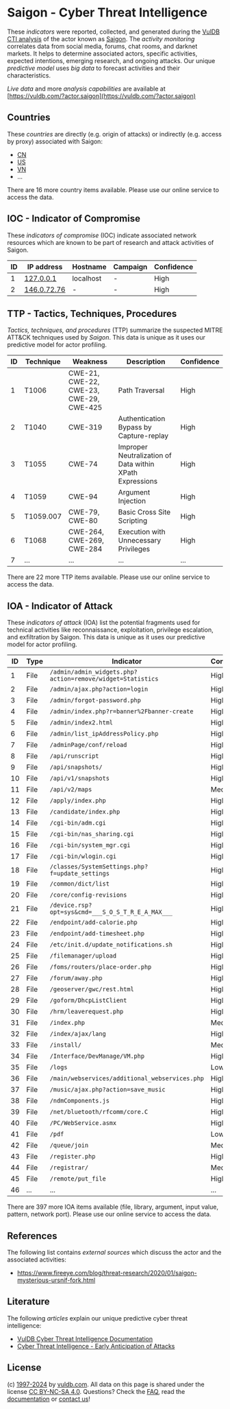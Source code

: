 # Saigon - Cyber Threat Intelligence

These _indicators_ were reported, collected, and generated during the [VulDB CTI analysis](https://vuldb.com/?kb.cti) of the actor known as [Saigon](https://vuldb.com/?actor.saigon). The _activity monitoring_ correlates data from social media, forums, chat rooms, and darknet markets. It helps to determine associated actors, specific activities, expected intentions, emerging research, and ongoing attacks. Our unique _predictive model_ uses _big data_ to forecast activities and their characteristics.

_Live data_ and more _analysis capabilities_ are available at [https://vuldb.com/?actor.saigon](https://vuldb.com/?actor.saigon)

## Countries

These _countries_ are directly (e.g. origin of attacks) or indirectly (e.g. access by proxy) associated with Saigon:

* [CN](https://vuldb.com/?country.cn)
* [US](https://vuldb.com/?country.us)
* [VN](https://vuldb.com/?country.vn)
* ...

There are 16 more country items available. Please use our online service to access the data.

## IOC - Indicator of Compromise

These _indicators of compromise_ (IOC) indicate associated network resources which are known to be part of research and attack activities of Saigon.

ID | IP address | Hostname | Campaign | Confidence
-- | ---------- | -------- | -------- | ----------
1 | [127.0.0.1](https://vuldb.com/?ip.127.0.0.1) | localhost | - | High
2 | [146.0.72.76](https://vuldb.com/?ip.146.0.72.76) | - | - | High

## TTP - Tactics, Techniques, Procedures

_Tactics, techniques, and procedures_ (TTP) summarize the suspected MITRE ATT&CK techniques used by _Saigon_. This data is unique as it uses our predictive model for actor profiling.

ID | Technique | Weakness | Description | Confidence
-- | --------- | -------- | ----------- | ----------
1 | T1006 | CWE-21, CWE-22, CWE-23, CWE-29, CWE-425 | Path Traversal | High
2 | T1040 | CWE-319 | Authentication Bypass by Capture-replay | High
3 | T1055 | CWE-74 | Improper Neutralization of Data within XPath Expressions | High
4 | T1059 | CWE-94 | Argument Injection | High
5 | T1059.007 | CWE-79, CWE-80 | Basic Cross Site Scripting | High
6 | T1068 | CWE-264, CWE-269, CWE-284 | Execution with Unnecessary Privileges | High
7 | ... | ... | ... | ...

There are 22 more TTP items available. Please use our online service to access the data.

## IOA - Indicator of Attack

These _indicators of attack_ (IOA) list the potential fragments used for technical activities like reconnaissance, exploitation, privilege escalation, and exfiltration by Saigon. This data is unique as it uses our predictive model for actor profiling.

ID | Type | Indicator | Confidence
-- | ---- | --------- | ----------
1 | File | `/admin/admin_widgets.php?action=remove/widget=Statistics` | High
2 | File | `/admin/ajax.php?action=login` | High
3 | File | `/admin/forgot-password.php` | High
4 | File | `/admin/index.php?r=banner%2Fbanner-create` | High
5 | File | `/admin/index2.html` | High
6 | File | `/admin/list_ipAddressPolicy.php` | High
7 | File | `/adminPage/conf/reload` | High
8 | File | `/api/runscript` | High
9 | File | `/api/snapshots/` | High
10 | File | `/api/v1/snapshots` | High
11 | File | `/api/v2/maps` | Medium
12 | File | `/apply/index.php` | High
13 | File | `/candidate/index.php` | High
14 | File | `/cgi-bin/adm.cgi` | High
15 | File | `/cgi-bin/nas_sharing.cgi` | High
16 | File | `/cgi-bin/system_mgr.cgi` | High
17 | File | `/cgi-bin/wlogin.cgi` | High
18 | File | `/classes/SystemSettings.php?f=update_settings` | High
19 | File | `/common/dict/list` | High
20 | File | `/core/config-revisions` | High
21 | File | `/device.rsp?opt=sys&cmd=___S_O_S_T_R_E_A_MAX___` | High
22 | File | `/endpoint/add-calorie.php` | High
23 | File | `/endpoint/add-timesheet.php` | High
24 | File | `/etc/init.d/update_notifications.sh` | High
25 | File | `/filemanager/upload` | High
26 | File | `/foms/routers/place-order.php` | High
27 | File | `/forum/away.php` | High
28 | File | `/geoserver/gwc/rest.html` | High
29 | File | `/goform/DhcpListClient` | High
30 | File | `/hrm/leaverequest.php` | High
31 | File | `/index.php` | Medium
32 | File | `/index/ajax/lang` | High
33 | File | `/install/` | Medium
34 | File | `/Interface/DevManage/VM.php` | High
35 | File | `/logs` | Low
36 | File | `/main/webservices/additional_webservices.php` | High
37 | File | `/music/ajax.php?action=save_music` | High
38 | File | `/ndmComponents.js` | High
39 | File | `/net/bluetooth/rfcomm/core.C` | High
40 | File | `/PC/WebService.asmx` | High
41 | File | `/pdf` | Low
42 | File | `/queue/join` | Medium
43 | File | `/register.php` | High
44 | File | `/registrar/` | Medium
45 | File | `/remote/put_file` | High
46 | ... | ... | ...

There are 397 more IOA items available (file, library, argument, input value, pattern, network port). Please use our online service to access the data.

## References

The following list contains _external sources_ which discuss the actor and the associated activities:

* https://www.fireeye.com/blog/threat-research/2020/01/saigon-mysterious-ursnif-fork.html

## Literature

The following _articles_ explain our unique predictive cyber threat intelligence:

* [VulDB Cyber Threat Intelligence Documentation](https://vuldb.com/?kb.cti)
* [Cyber Threat Intelligence - Early Anticipation of Attacks](https://www.scip.ch/en/?labs.20201022)

## License

(c) [1997-2024](https://vuldb.com/?kb.changelog) by [vuldb.com](https://vuldb.com/?kb.about). All data on this page is shared under the license [CC BY-NC-SA 4.0](https://creativecommons.org/licenses/by-nc-sa/4.0/). Questions? Check the [FAQ](https://vuldb.com/?kb.faq), read the [documentation](https://vuldb.com/?kb) or [contact us](https://vuldb.com/?contact)!
